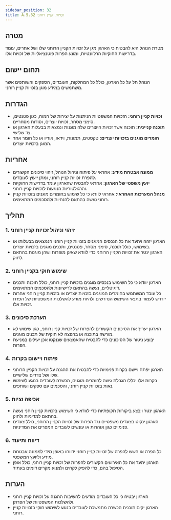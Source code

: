 ```yaml
---
sidebar_position: 32  
title: A.5.32 זכויות קניין רוחני
---
```



## מטרה
מטרת הנוהל היא להבטיח כי הארגון מגן על זכויות הקניין הרוחני שלו ושל אחרים, עומד בדרישות החוקיות הרלוונטיות, ומונע הפרות פוטנציאליות של זכויות אלו.

## תחום יישום
הנוהל חל על כל הארגון, כולל כל המחלקות, העובדים, הספקים והשותפים אשר משתמשים במידע מוגן בזכויות קניין רוחני.

## הגדרות
- **זכויות קניין רוחני:** הזכויות המשפטיות הניתנות על יצירות של המוח, כגון פטנטים, סימני מסחר, זכויות יוצרים, וסודות מסחריים.
- **תוכנה קניינית:** תוכנה אשר זכויות היוצרים שלה מוגנות ונמצאות בבעלות הארגון או צד שלישי.
- **חומרים מוגנים בזכויות יוצרים:** טקסטים, תמונות, וידאו, אודיו או כל חומר אחר המוגן בזכויות יוצרים.

## אחריות
- **ממונה אבטחת מידע:** אחראי על פיתוח וניהול הנוהל, זיהוי סיכונים הקשורים להפרת זכויות קניין רוחני, ומתן ייעוץ לעובדים.
- **יועץ משפטי של הארגון:** אחראי להבטיח שהארגון עומד בדרישות החוקיות והרגולטוריות הנוגעות לזכויות קניין רוחני.
- **מנהל המערכות האחראי:** אחראי לוודא כי כל שימוש בחומרים מוגנים בזכויות קניין רוחני נעשה בהתאם להנחיות ולהסכמים המתאימים.

## תהליך

### 1. זיהוי וניהול זכויות קניין רוחני
- הארגון יזהה ויתעד את כל הנכסים המוגנים בזכויות קניין רוחני הנמצאים בבעלותו או בשימושו, כולל תוכנה, סימני מסחר, פטנטים, ותכנים מוגנים בזכויות יוצרים.
- הארגון ינטר את זכויות הקניין הרוחני כדי לוודא שאינן מופרות ושהן מוגנות בהתאם לחוק.

### 2. שימוש חוקי בקניין רוחני
- הארגון יוודא כי כל השימוש בנכסים מוגנים בזכויות קניין רוחני, כולל תוכנה ותכנים דיגיטליים, נעשה בהתאם לרישיונות ולהסכמים המתאימים.
- כל עובד המשתמש בחומרים המוגנים בזכויות יוצרים או בזכויות קניין רוחני אחרות יידרש לעמוד בתנאי השימוש הנדרשים ולהיות מודע להשלכות המשפטיות של הפרת זכויות אלו.

### 3. הערכת סיכונים
- הארגון יעריך את הסיכונים הקשורים להפרות של זכויות קניין רוחני, כגון שימוש לא מורשה בתוכנה או בהפצה לא חוקית של תכנים מוגנים.
- יבוצע ניטור של הסיכונים כדי להבטיח שהאמצעים שננקטו אכן יעילים במניעת הפרות.

### 4. פיתוח ויישום בקרות
- הארגון יפתח ויישם בקרות פנימיות כדי להבטיח את ההגנה על זכויות הקניין הרוחני שלו ושל צדדים שלישיים.
- בקרות אלו יכללו הגבלת גישה לחומרים מוגנים, הכשרה לעובדים בנוגע לשימוש נאות בזכויות קניין רוחני, והסכמים עם ספקים ושותפים.

### 5. אכיפה וציות
- הארגון ינטר ויבצע ביקורות תקופתיות כדי לוודא כי השימוש בזכויות קניין רוחני נעשה בהתאם למדיניות ולחוק.
- הארגון ינקוט בצעדים משפטיים נגד הפרות של זכויות הקניין הרוחני, כולל צעדים פנימיים כגון אזהרות או עונשים לעובדים המפרים את המדיניות.

### 6. דיווח ותיעוד
- כל הפרה או חשש להפרה של זכויות קניין רוחני ידווחו באופן מידי לממונה אבטחת מידע וליועץ המשפטי.
- הארגון יתעד את כל האירועים הקשורים להפרות של זכויות קניין רוחני, כולל אופן הטיפול בהם, כדי להפיק לקחים ולמנוע מקרים דומים בעתיד.

## הערות
- הארגון יבטיח כי כל העובדים מודעים לחשיבות ההגנה על זכויות קניין רוחני ולהשלכות המשפטיות של הפרתן.
- הארגון יקים תוכנית הכשרה מתמשכת לעובדים בנוגע לשימוש חוקי בזכויות קניין רוחני.
